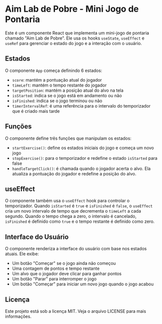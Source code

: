 <div class="markdown prose w-full break-words dark:prose-invert dark">
    <h1>Aim Lab de Pobre - Mini Jogo de Pontaria</h1>
    <p>Este é um componente React que implementa um mini-jogo de pontaria chamado "Aim Lab de Pobre". Ele usa os hooks
        <code>useState</code>, <code>useEffect</code> e <code>useRef</code> para gerenciar o estado do jogo e a
        interação com o usuário.</p>
    <h2>Estados</h2>
    <p>O componente <code>App</code> começa definindo 6 estados:</p>
    <ul>
        <li><code>score</code>: mantém a pontuação atual do jogador</li>
        <li><code>timeLeft</code>: mantém o tempo restante do jogador</li>
        <li><code>targetPosition</code>: mantém a posição atual do alvo na tela</li>
        <li><code>isStarted</code>: indica se o jogo está em andamento ou não</li>
        <li><code>isFinished</code>: indica se o jogo terminou ou não</li>
        <li><code>timerIntervalRef</code>: é uma referência para o intervalo do temporizador que é criado mais tarde
        </li>
    </ul>
    <h2>Funções</h2>
    <p>O componente define três funções que manipulam os estados:</p>
    <ul>
        <li><code>startExercise()</code>: define os estados iniciais do jogo e começa um novo jogo</li>
        <li><code>stopExercise()</code>: para o temporizador e redefine o estado <code>isStarted</code> para false</li>
        <li><code>handleTargetClick()</code>: é chamada quando o jogador acerta o alvo. Ela atualiza a pontuação do
            jogador e redefine a posição do alvo.</li>
    </ul>
    <h2>useEffect</h2>
    <p>O componente também usa o <code>useEffect</code> hook para controlar o temporizador. Quando
        <code>isStarted</code> é <code>true</code> e <code>isFinished</code> é <code>false</code>, o
        <code>useEffect</code> cria um novo intervalo de tempo que decrementa o <code>timeLeft</code> a cada segundo.
        Quando o tempo chega a zero, o intervalo é cancelado, <code>isFinished</code> é definido como <code>true</code>
        e o tempo restante é definido como zero.</p>
    <h2>Interface do Usuário</h2>
    <p>O componente renderiza a interface do usuário com base nos estados atuais. Ele exibe:</p>
    <ul>
        <li>Um botão "Começar" se o jogo ainda não começou</li>
        <li>Uma contagem de pontos e tempo restante</li>
        <li>Um alvo que o jogador deve clicar para ganhar pontos</li>
        <li>Um botão "Parar" para interromper o jogo</li>
        <li>Um botão "Começar" para iniciar um novo jogo quando o jogo acabou</li>
    </ul>
    <h2>Licença</h2>
    <p>Este projeto está sob a licença MIT. Veja o arquivo LICENSE para mais informações.</p>
</div>
